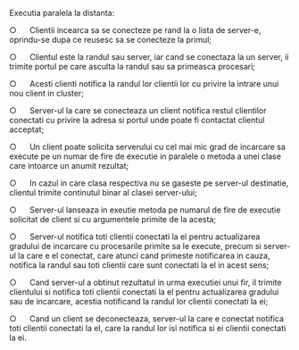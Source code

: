 


Executia paralela la
     distanta:



○      Clientii incearca sa se
conecteze pe rand la o lista de server-e, oprindu-se dupa ce reusesc sa se
conecteze la primul;



○      Clientul este la randul sau
server, iar cand se conectaza la un server, ii trimite portul pe care asculta
la randul sau sa primeasca procesari;



○      Acesti clienti notifica la
randul lor clientii lor cu privire la intrare unui nou client in cluster;



○      Server-ul la care se
conecteaza un client notifica restul clientilor conectati cu privire la adresa
si portul unde poate fi contactat clientul acceptat;



○      Un client poate solicita
serverului cu cel mai mic grad de incarcare sa execute pe un numar de fire de
executie in paralele o metoda a unei clase care intoarce un anumit rezultat;



○      In cazul in care clasa
respectiva nu se gaseste pe server-ul destinatie, clientul trimite continutul
binar al clasei server-ului;



○      Server-ul lanseaza in exeutie
metoda pe numarul de fire de executie solicitat de client si cu argumentele
primite de la acesta;



○      Server-ul notifica toti
clientii conectati la el pentru actualizarea gradului de incarcare cu
procesarile primite sa le execute, precum si server-ul la care e el conectat,
care atunci cand primeste notificarea in cauza, notifica la randul sau toti
clientii care sunt conectati la el in acest sens;



○      Cand server-ul a obtinut
rezultatul in urma executiei unui fir, il trimite clientului si notifica toti
clientii conectati la el pentru actualizarea gradului sau de incarcare, acestia
notificand la randul lor clientii conectati la ei;



○      Cand un client se
deconecteaza, server-ul la care e conectat notifica toti clientii conectati la
el, care la randul lor isi notifica si ei clientii conectati la ei.


